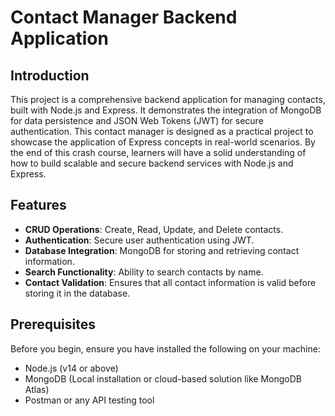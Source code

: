 # Contact Manager Backend Application

## Introduction

This project is a comprehensive backend application for managing contacts, built with Node.js and Express. It demonstrates the integration of MongoDB for data persistence and JSON Web Tokens (JWT) for secure authentication. This contact manager is designed as a practical project to showcase the application of Express concepts in real-world scenarios. By the end of this crash course, learners will have a solid understanding of how to build scalable and secure backend services with Node.js and Express.

## Features

- **CRUD Operations**: Create, Read, Update, and Delete contacts.
- **Authentication**: Secure user authentication using JWT.
- **Database Integration**: MongoDB for storing and retrieving contact information.
- **Search Functionality**: Ability to search contacts by name.
- **Contact Validation**: Ensures that all contact information is valid before storing it in the database.

## Prerequisites

Before you begin, ensure you have installed the following on your machine:
- Node.js (v14 or above)
- MongoDB (Local installation or cloud-based solution like MongoDB Atlas)
- Postman or any API testing tool
